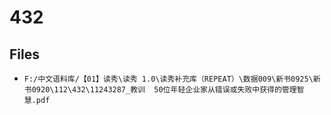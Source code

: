 # 432

## Files

- `F:/中文语料库/【01】读秀\读秀 1.0\读秀补充库（REPEAT）\数据009\新书0925\新书0920\112\432\11243287_教训  50位年轻企业家从错误或失败中获得的管理智慧.pdf`
